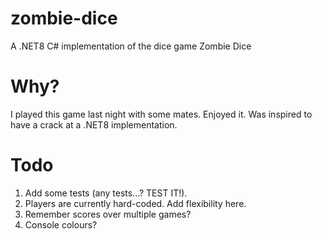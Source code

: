 # zombie-dice
A .NET8 C# implementation of the dice game Zombie Dice

# Why?
I played this game last night with some mates. Enjoyed it. Was inspired to have
a crack at a .NET8 implementation.

# Todo
1. Add some tests (any tests...? TEST IT!).
1. Players are currently hard-coded. Add flexibility here.
1. Remember scores over multiple games?
1. Console colours?
